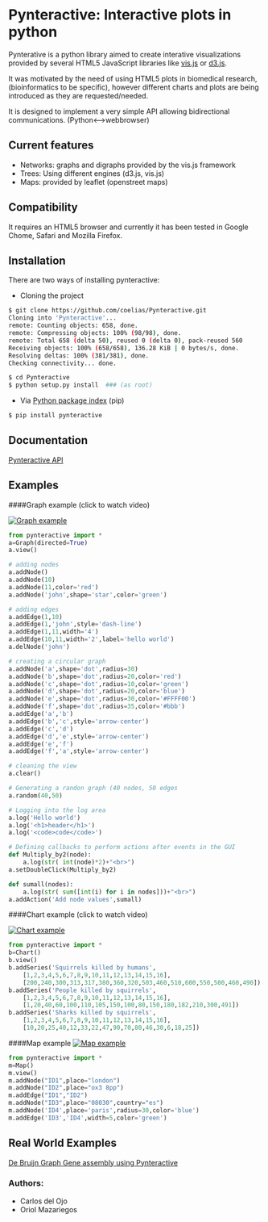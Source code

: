 # Pynteractive: Interactive plots in python
Pynterative is a python library aimed to create interative visualizations provided by several HTML5 JavaScript libraries like [vis.js](http://visjs.org/) or [d3.js](http://d3js.org/).

It was motivated by the need of using HTML5 plots in biomedical research, (bioinformatics to be specific), however different charts and plots are being introduced as they are requested/needed. 

It is designed to implement a very simple API allowing bidirectional communications. (Python<-->webbrowser)

## Current features

* Networks: graphs and digraphs provided by the vis.js framework
* Trees: Using different engines (d3.js, vis.js)
* Maps: provided by leaflet (openstreet maps)

## Compatibility

It requires an HTML5 browser and currently it has been tested in Google Chome, Safari and Mozilla Firefox.

## Installation

There are two ways of installing pynteractive:

* Cloning the project

```bash
$ git clone https://github.com/coelias/Pynteractive.git
Cloning into 'Pynteractive'...
remote: Counting objects: 658, done.
remote: Compressing objects: 100% (98/98), done.
remote: Total 658 (delta 50), reused 0 (delta 0), pack-reused 560
Receiving objects: 100% (658/658), 136.28 KiB | 0 bytes/s, done.
Resolving deltas: 100% (381/381), done.
Checking connectivity... done.

$ cd Pynteractive
$ python setup.py install  ### (as root)
```
 
* Via [Python package index](https://pypi.python.org/pypi/pip) (pip)
```bash
$ pip install pynteractive
```

## Documentation

[Pynteractive API](http://coelias.github.io/Pynteractive/html/)

## Examples

####Graph example (click to watch video)

[![Graph example](http://coelias.github.io/Pynteractive/imgs/GraphGif.gif)](https://vimeo.com/128141946)

```python
from pynteractive import *
a=Graph(directed=True)
a.view()

# adding nodes
a.addNode()
a.addNode(10)
a.addNode(11,color='red')
a.addNode('john',shape='star',color='green')

# adding edges
a.addEdge(1,10)
a.addEdge(1,'john',style='dash-line')
a.addEdge(1,11,width='4')
a.addEdge(10,11,width='2',label='hello world')
a.delNode('john')

# creating a circular graph
a.addNode('a',shape='dot',radius=30)
a.addNode('b',shape='dot',radius=20,color='red')
a.addNode('c',shape='dot',radius=10,color='green')
a.addNode('d',shape='dot',radius=20,color='blue')
a.addNode('e',shape='dot',radius=30,color='#FFFF00')
a.addNode('f',shape='dot',radius=35,color='#bbb')
a.addEdge('a','b')
a.addEdge('b','c',style='arrow-center')
a.addEdge('c','d')
a.addEdge('d','e',style='arrow-center')
a.addEdge('e','f')
a.addEdge('f','a',style='arrow-center')

# cleaning the view
a.clear()

# Generating a randon graph (40 nodes, 50 edges
a.random(40,50)

# Logging into the log area
a.log('Hello world')
a.log('<h1>header</h1>')
a.log('<code>code</code>')

# Defining callbacks to perform actions after events in the GUI
def Multiply_by2(node):
    a.log(str( int(node)*2)+"<br>")
a.setDoubleClick(Multiply_by2)

def sumall(nodes):
    a.log(str( sum([int(i) for i in nodes]))+"<br>")
a.addAction('Add node values',sumall)
```

####Chart example (click to watch video)

[![Chart example](http://coelias.github.io/Pynteractive/imgs/ChartGif.gif)](https://vimeo.com/128177043)

```python
from pynteractive import *
b=Chart()
b.view()
b.addSeries('Squirrels killed by humans',
    [1,2,3,4,5,6,7,8,9,10,11,12,13,14,15,16],
    [200,240,300,313,317,380,360,320,503,460,510,600,550,500,460,490]) 
b.addSeries('People killed by squirrels',
    [1,2,3,4,5,6,7,8,9,10,11,12,13,14,15,16],
    [1,20,40,60,100,110,105,150,100,80,150,180,182,210,300,491])
b.addSeries('Sharks killed by squirrels',
    [1,2,3,4,5,6,7,8,9,10,11,12,13,14,15,16],
    [10,20,25,40,12,33,22,47,90,70,80,46,30,6,18,25])
```

####Map example
[![Map example](http://coelias.github.io/Pynteractive/imgs/map.png)](http://coelias.github.io/Pynteractive/imgs/map.png)


```python
from pynteractive import *
m=Map()
m.view()
m.addNode("ID1",place="london")
m.addNode("ID2",place="ox3 8pp")
m.addEdge("ID1","ID2")
m.addNode("ID3",place="08030",country="es")
m.addNode('ID4',place='paris',radius=30,color='blue')
m.addEdge('ID3','ID4',width=5,color='green')
```

## Real World Examples

[De Bruijn Graph Gene assembly using Pynteractive](https://vimeo.com/128206058)


### Authors:
 - Carlos del Ojo
 - Oriol Mazariegos
